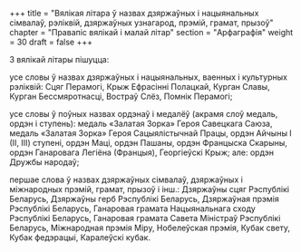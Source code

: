 +++
title = "Вялікая літара ў назвах дзяржаўных і нацыянальных сімвалаў, рэліквій, дзяржаўных узнагарод, прэмій, грамат, прызоў"
chapter = "Правапic вялiкай i малай лiтар"
section = "Арфаграфія"
weight = 30
draft = false
+++

З вялікай літары пішуцца:

усе словы ў назвах дзяржаўных і нацыянальных, ваенных і культурных рэліквій: Сцяг Перамогі, Крыж Ефрасінні Полацкай, Курган Славы, Курган Бессмяротнасці, Востраў Слёз, Помнік Перамогі;

усе словы ў поўных назвах ордэнаў і медалёў (акрамя слоў медаль, ордэн і ступень): медаль «Залатая Зорка» Героя Савецкага Саюза, медаль «Залатая Зорка» Героя Сацыялістычнай Працы, ордэн Айчыны І (ІІ, ІІІ) ступені, ордэн Маці, ордэн Пашаны, ордэн Францыска Скарыны, ордэн Ганаровага Легіёна (Францыя), Георгіеўскі Крыж; але: ордэн Дружбы народаў;

першае слова ў назвах дзяржаўных сімвалаў, дзяржаўных і міжнародных прэмій, грамат, прызоў і інш.: Дзяржаўны сцяг Рэспублікі Беларусь, Дзяржаўны герб Рэспублікі Беларусь, Дзяржаўная прэмія Рэспублікі Беларусь, Ганаровая грамата Нацыянальнага сходу Рэспублікі Беларусь, Ганаровая грамата Савета Міністраў Рэспублікі Беларусь, Міжнародная прэмія Міру, Нобелеўская прэмія, Кубак свету, Кубак федэрацыі, Каралеўскі кубак.